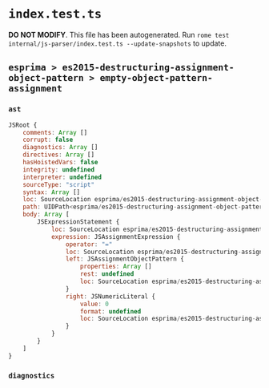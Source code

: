 # `index.test.ts`

**DO NOT MODIFY**. This file has been autogenerated. Run `rome test internal/js-parser/index.test.ts --update-snapshots` to update.

## `esprima > es2015-destructuring-assignment-object-pattern > empty-object-pattern-assignment`

### `ast`

```javascript
JSRoot {
	comments: Array []
	corrupt: false
	diagnostics: Array []
	directives: Array []
	hasHoistedVars: false
	integrity: undefined
	interpreter: undefined
	sourceType: "script"
	syntax: Array []
	loc: SourceLocation esprima/es2015-destructuring-assignment-object-pattern/empty-object-pattern-assignment/input.js 1:0-2:0
	path: UIDPath<esprima/es2015-destructuring-assignment-object-pattern/empty-object-pattern-assignment/input.js>
	body: Array [
		JSExpressionStatement {
			loc: SourceLocation esprima/es2015-destructuring-assignment-object-pattern/empty-object-pattern-assignment/input.js 1:0-1:9
			expression: JSAssignmentExpression {
				operator: "="
				loc: SourceLocation esprima/es2015-destructuring-assignment-object-pattern/empty-object-pattern-assignment/input.js 1:1-1:7
				left: JSAssignmentObjectPattern {
					properties: Array []
					rest: undefined
					loc: SourceLocation esprima/es2015-destructuring-assignment-object-pattern/empty-object-pattern-assignment/input.js 1:1-1:3
				}
				right: JSNumericLiteral {
					value: 0
					format: undefined
					loc: SourceLocation esprima/es2015-destructuring-assignment-object-pattern/empty-object-pattern-assignment/input.js 1:6-1:7
				}
			}
		}
	]
}
```

### `diagnostics`

```

```
